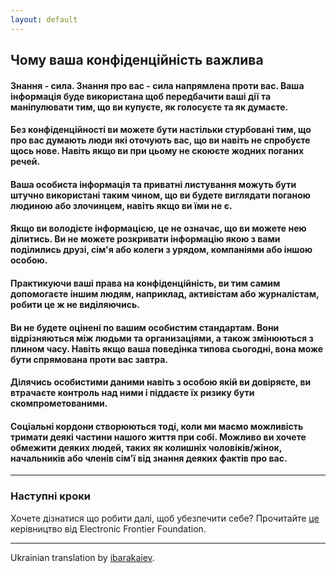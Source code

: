 ```yaml
---
layout: default
---
```


## Чому ваша конфіденційність важлива

#### Знання - сила. Знання про вас - сила напрямлена проти вас. Ваша інформація буде використана щоб передбачити ваші дії та маніпулювати тим, що ви купуєте, як голосуєте та як думаєте.

#### Без конфіденційності ви можете бути настільки стурбовані тим, що про вас думають люди які оточують вас, що ви навіть не спробуєте щось нове. Навіть якщо ви при цьому не скоюєте жодних поганих речей.

#### Ваша особиста інформація та приватні листування можуть бути штучно використані таким чином, що ви будете виглядати поганою людиною або злочинцем, навіть якщо ви їми не є.

#### Якщо ви володієте інформацією, це не означає, що ви можете нею ділитись. Ви не можете розкривати інформацію якою з вами поділились друзі, сім'я або колеги з урядом, компаніями або іншою особою.

#### Практикуючи ваші права на конфіденційність, ви тим самим допомогаєте іншим людям, наприклад, активістам або журналістам, робити це ж не виділяючись.

#### Ви не будете оцінені по вашим особистим стандартам. Вони відрізняються між людьми та организаціями, а також змінюються з плином часу. Навіть якщо ваша поведінка типова сьогодні, вона може бути спрямована проти вас завтра.

#### Ділячись особистими даними навіть з особою якій ви довіряєте, ви втрачаєте контроль над ними і піддаєте їх ризику бути скомпрометованими.

#### Соціальні кордони створюються тоді, коли ми маємо можливість тримати деякі частини нашого життя при собі. Можливо ви хочете обмежити деяких людей, таких як колишніх чоловіків/жінок, начальників або членів сім'ї від знання деяких фактів про вас.

-----

### Наступні кроки
Хочете дізнатися що робити далі, щоб убезпечити себе? Прочитайте [це](https://ssd.eff.org/) керівництво від Electronic Frontier Foundation.

-----
Ukrainian translation by [ibarakaiev](https://github.com/ibarakaiev).
